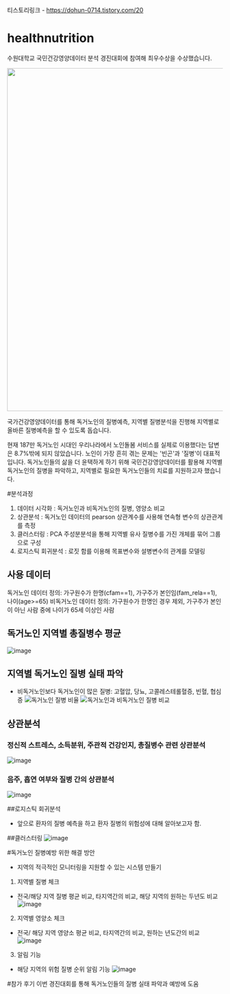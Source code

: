 티스토리링크 - https://dohun-0714.tistory.com/20


# healthnutrition

수원대학교 국민건강영양데이터 분석 경진대회에 참여해 최우수상을 수상했습니다.

<img src="https://user-images.githubusercontent.com/81942144/235079270-f92fb179-2ada-4f0c-af52-3b35f9f3c4fe.jpg" width="600" height="800"/>



국가건강영양데이터를 통해 독거노인의 질병예측, 지역별 질병분석을 진행해 지역별로 올바른 질병예측을 할 수 있도록 돕습니다.

현재 187만 독거노인 시대인 우리나라에서 노인돌봄 서비스를 실제로 이용했다는 답변은 8.7%밖에 되지 않았습니다.
노인이 가장 흔히 겪는 문제는 '빈곤'과 '질병'이 대표적입니다. 
독거노인들의 삶을 더 윤택하게 하기 위해 국민건강영양데이터를 활용해 지역별 독거노인의 질병을 파악하고,
지역별로 필요한 독거노인들의 치료를 지원하고자 했습니다.


#분석과정

1. 데이터 시각화
: 독거노인과 비독거노인의 질병, 영양소 비교
2. 상관분석
: 독거노인 데이터의 pearson 상관계수를 사용해 연속형 변수의 상관관계를 측정
3. 클러스터링
: PCA 주성분분석을 통해 지역별 유사 질병수를 가진 개체를 묶어 그룹으로 구성
4. 로지스틱 회귀분석
: 로짓 함를 이용해 목표변수와 설병변수의 관계를 모델링


## 사용 데이터
독거노인 데이터 정의: 가구원수가 한명(cfam==1), 가구주가 본인임(fam_rela==1), 나이(age>=65)
비독거노인 데이터 정의: 가구원수가 한명인 경우 제외, 가구주가 본인이 아닌 사람 중에 나이가 65세 이상인 사람

## 독거노인 지역별 총질병수 평균
![image](https://user-images.githubusercontent.com/103898937/222125833-2863b6bb-92c8-43f8-ad22-1a758fb73580.png)

## 지역별 독거노인 질병 실태 파악
- 비독거노인보다 독거노인이 많은 질병: 고혈압, 당뇨, 고콜레스테롤혈증, 빈혈, 협심증
![독거노인 질병 비율](https://user-images.githubusercontent.com/103898937/222123966-32bad3f5-e2ea-4e15-ac46-97161125487a.jpg)
![독거노인과 비독거노인 질병 비교](https://user-images.githubusercontent.com/103898937/222124022-26c03257-c023-4bd3-b83e-7f7499b176bb.jpg)


## 상관분석

### 정신적 스트레스, 소득분위, 주관적 건강인지, 총질병수 관련 상관분석
![image](https://user-images.githubusercontent.com/103898937/222124350-8f100e37-d0e2-43f7-9397-4292b1324037.png)

### 음주, 흡연 여부와 질병 간의 상관분석
![image](https://user-images.githubusercontent.com/103898937/222124485-39db02f4-7b94-4b6d-b651-c01fd4a651b8.png)


##로지스틱 회귀분석
- 앞으로 환자의 질병 예측을 하고 환자 질병의 위험성에 대해 알아보고자 함.


##클러스터링
![image](https://user-images.githubusercontent.com/103898937/222125621-8416c808-e057-4878-bb79-c5fb1c4b5d1e.png)


#독거노인 질병예방 위한 해결 방안
- 지역의 적극적인 모니터링을 지원할 수 있는 시스템 만들기

1. 지역별 질병 체크
- 전국/해당 지역 질병 평균 비교, 타지역간의 비교, 해당 지역의 원하는 두년도 비교
![image](https://user-images.githubusercontent.com/103898937/222125068-c846e86c-5f8f-42a4-ae33-30741f72dc05.png)

2. 지역별 영양소 체크
- 전국/ 해당 지역 영양소 평균 비교, 타지역간의 비교, 원하는 년도간의 비교
![image](https://user-images.githubusercontent.com/103898937/222125237-607cea26-9670-4a23-926f-614ce5992bc0.png)

3. 알림 기능
- 해당 지역의 위험 질병 순위 알림 기능
![image](https://user-images.githubusercontent.com/103898937/222125390-d9f7d6c7-a91b-4ad3-b48e-722d193f525f.png)


#참가 후기
이번 경진대회를 통해 독거노인들의 질병 실태 파악과 예방에 도움



